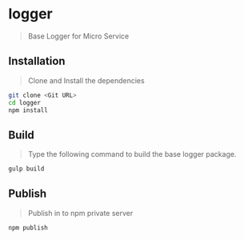 # logger
> Base Logger for Micro Service

## Installation
> Clone and Install the dependencies

```bash
git clone <Git URL>
cd logger
npm install
```

## Build
> Type the following command to build the base logger package.

```bash
gulp build
```

## Publish
> Publish in to npm private server

```bash
npm publish
```
